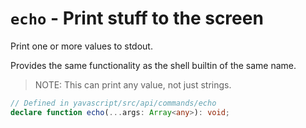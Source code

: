 # `echo` - Print stuff to the screen

Print one or more values to stdout.

Provides the same functionality as the shell builtin of the same name.

> NOTE: This can print any value, not just strings.

```ts
// Defined in yavascript/src/api/commands/echo
declare function echo(...args: Array<any>): void;
```
